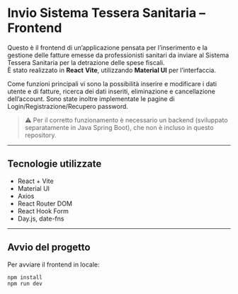 # Invio Sistema Tessera Sanitaria – Frontend

Questo è il frontend di un’applicazione pensata per l’inserimento e la gestione delle fatture emesse da professionisti sanitari da inviare al Sistema Tessera Sanitaria 
per la detrazione delle spese fiscali.  
È stato realizzato in **React**  **Vite**, utilizzando **Material UI** per l’interfaccia.

Come funzioni principali vi sono la possibilità inserire e modificare i dati utente e di fatture, ricerca dei dati inseriti, eliminazione e cancellazione dell’account.
Sono state inoltre implementate le pagine di Login/Registrazione/Recupero password.

> ⚠️ Per il corretto funzionamento è necessario un backend (sviluppato separatamente in Java Spring Boot), che non è incluso in questo repository.

---

## Tecnologie utilizzate

- React + Vite
- Material UI
- Axios
- React Router DOM
- React Hook Form
- Day.js, date-fns

---

## Avvio del progetto

Per avviare il frontend in locale:

```bash
npm install
npm run dev
